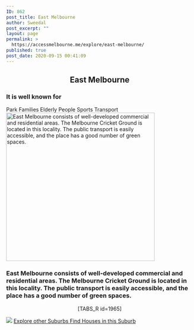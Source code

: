 ```yaml
---
ID: 862
post_title: East Melbourne
author: Sweedal
post_excerpt: ""
layout: page
permalink: >
  https://accessmelbourne.me/explore/east-melbourne/
published: true
post_date: 2020-09-15 00:41:09
---
```

<!-- wp:themify-builder/canvas /--><!--themify_builder_static--><h2 style="text-align: center;"><strong>East Melbourne</strong></h2>
<h3><strong>It is well known for  </strong></h3>
Park
Families
Elderly People
Sports
Transport
<img src="https://accessmelbourne.me/wp-content/uploads/2020/09/em2-1024x684-598x400.jpg" height="400" title="East Melbourne consists of well-developed commercial and residential areas. The Melbourne Cricket Ground is located in this locality. The public transport is easily accessible, and the place has a good number of green spaces." alt="East Melbourne consists of well-developed commercial and residential areas. The Melbourne Cricket Ground is located in this locality. The public transport is easily accessible, and the place has a good number of green spaces." srcset="https://accessmelbourne.me/wp-content/uploads/2020/09/em2-1024x684-598x400.jpg 598w, https://accessmelbourne.me/wp-content/uploads/2020/09/em2-1024x684-300x200.jpg 300w, https://accessmelbourne.me/wp-content/uploads/2020/09/em2-1024x684.jpg 1024w, https://accessmelbourne.me/wp-content/uploads/2020/09/em2-768x513.jpg 768w, https://accessmelbourne.me/wp-content/uploads/2020/09/em2-1024x684-400x267.jpg 400w, https://accessmelbourne.me/wp-content/uploads/2020/09/em2.jpg 1496w" sizes="(max-width: 598px) 100vw, 598px" /> <h3> East Melbourne consists of well-developed commercial and residential areas. The Melbourne Cricket Ground is located in this locality. The public transport is easily accessible, and the place has a good number of green spaces. </h3>
<p style="text-align: center;">[TABS_R id=1965]</p>
<noscript><a href='#'><img alt=' ' src='https:&#47;&#47;public.tableau.com&#47;static&#47;images&#47;EM&#47;EM_16017830629490&#47;Dashboard1&#47;1_rss.png' style='border: none' /></a></noscript><object class='tableauViz' style='display:none;'><param name='host_url' value='https%3A%2F%2Fpublic.tableau.com%2F' /> <param name='embed_code_version' value='3' /> <param name='site_root' value='' /><param name='name' value='EM_16017830629490&#47;Dashboard1' /><param name='tabs' value='no' /><param name='toolbar' value='yes' /><param name='static_image' value='https:&#47;&#47;public.tableau.com&#47;static&#47;images&#47;EM&#47;EM_16017830629490&#47;Dashboard1&#47;1.png' /> <param name='animate_transition' value='yes' /><param name='display_static_image' value='yes' /><param name='display_spinner' value='yes' /><param name='display_overlay' value='yes' /><param name='display_count' value='yes' /><param name='language' value='en-GB' /><param name='filter' value='publish=yes' /></object>
<a href="https://accessmelbourne.me/explore/" > Explore other Suburbs </a>
<a href="https://accessmelbourne.me/find-houses/" > Find Houses in this Suburb </a><!--/themify_builder_static-->
